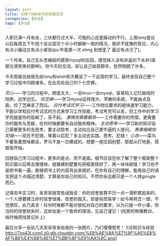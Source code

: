```yaml
---
layout: post
title: 与两个DBA老鸟的周报交流
categories: [杂谈]
tags: [杂谈]
---
```


入职已满一月有余，三伏都已过大半，可我的心还是躁动的不行。上周tony提议以后每周五下午找个会议室花个半小时聊聊一周的情况，我好不犹豫的答应，内心有点小骚动又有点小紧张(ps:毕竟第一次 ehng 别想歪了 最近有点污了)。

一个月来，自己无头苍蝇般的摸索mysql的庄园，感觉掉入没有井盖的下水井(墙壁光滑黑黑的那种)。但今天的交流，却让自己收获颇丰，忽然明朗了许多。

今天周报总结我先给tony和wish哥大概说了一下这周的学习。最终发现自己整个学习过程中问题诸多。在此先给自己列个七宗罪。

*花心*——学习的过程中，跨度太大，一会linux一会mysql，容易陷入记忆曲线的陷阱，边学边忘。
*捡芝麻*——学习mysql这样庞大、零散的系统，不能由点及面，捡了芝麻丢了西瓜。
*应付考试式学习*——工作岗位要求的是快速学习能力，不能以学校应付考试式的方式来学习工作技能，考试考完可以丢，但工作中的学习学完就是你的饭碗了，丢不起。
*激情完需要服务*——工作需要你的热情，更需要你的服务与贡献，任何时候都要有自动服务精神。
*主动思考*——学习新的知识自己需要更多的去思考，要主动思考，主动向比自己更牛逼的人提问。
*畏畏缩缩怕犯错*——现在不犯错，等着以后犯？多主动去实践、思考、犯错！
*心态*——菜鸟不要急着想啥都会，罗马不是一日建成的，想要一座庄园别墅，那就从打地基、搭框架开始。

回想自己学习过程中，更多的是点，而不是面。细节应该在你了解了整个框架整个知识面以后再去慢慢啃，就像建别墅要先把框架搭好了，再一块块砌墙！学习也不是把书看一遍，能够把书上的内容背出来就好。在你有自己的理解，能用自己的语言把这个点描述清楚，才算是你自己的知识。不然你永远都只是一个人体google而已。

记得去年实习时，吴哥哥就常告诫我说：你的信誉是靠平日一点一滴积累起来的，一个人想要建立好的信誉很难，信誉的毁灭，却是轻而易举！如今再转念一想，不觉感叹，此乃真言！任何时候都不能对放松对自己的要求，以为只是一件小事，但当你的信誉损失时，这却会是一个致命的错误。忘自己谨记！(找房的惨痛教训，啥时候把找房记补上)

最后分享一张前几天吴哥哥发给我的一张图片，乃们慢慢思考！
![论知识与经验 http://7xq43l.com1.z0.glb.clouddn.com/%E8%AE%BA%E7%9F%A5%E8%AF%86%E4%B8%8E%E7%BB%8F%E9%AA%8C.png]
